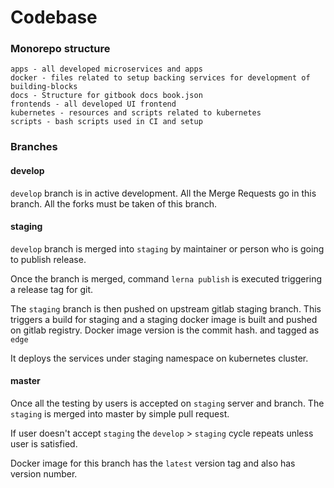 # Codebase

### Monorepo structure

```
apps - all developed microservices and apps
docker - files related to setup backing services for development of building-blocks
docs - Structure for gitbook docs book.json
frontends - all developed UI frontend
kubernetes - resources and scripts related to kubernetes
scripts - bash scripts used in CI and setup
```

### Branches

#### develop

`develop` branch is in active development. All the Merge Requests go in this branch. All the forks must be taken of this branch.

#### staging

`develop` branch is merged into `staging` by maintainer or person who is going to publish release.

Once the branch is merged, command `lerna publish` is executed triggering a release tag for git.

The `staging` branch is then pushed on upstream gitlab staging branch. This triggers a build for staging and a staging docker image is built and pushed on gitlab registry. Docker image version is the commit hash. and tagged as `edge`

It deploys the services under staging namespace on kubernetes cluster.

#### master

Once all the testing by users is accepted on `staging` server and branch. The `staging` is merged into master by simple pull request.

If user doesn't accept `staging` the `develop` > `staging` cycle repeats unless user is satisfied.

Docker image for this branch has the `latest` version tag and also has version number.
